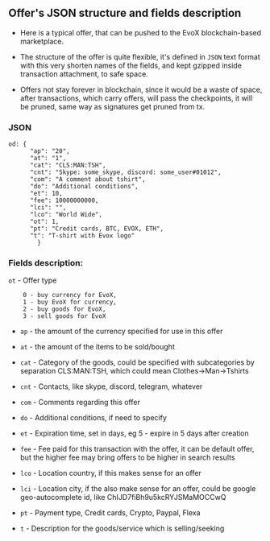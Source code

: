## Offer's JSON structure and fields description

* Here is a typical offer, that can be pushed to the EvoX blockchain-based marketplace.

* The structure of the offer is quite flexible, it's defined in `JSON` text format with this very shorten names of the fields, and kept gzipped inside transaction attachment, to safe space. 

* Offers not stay forever in blockchain, since it would be a waste of space, after transactions, which carry offers, will pass the checkpoints, it will be pruned, same way as signatures get pruned from tx.

### JSON

```
od: {
      "ap": "20",
      "at": "1",
      "cat": "CLS:MAN:TSH",
      "cnt": "Skype: some_skype, discord: some_user#01012",
      "com": "A comment about tshirt",
      "do": "Additional conditions",
      "et": 10,
      "fee": 10000000000,
      "lci": "",
      "lco": "World Wide",
      "ot": 1,
      "pt": "Credit cards, BTC, EVOX, ETH",
      "t": "T-shirt with Evox logo"
        }
```

### Fields description:

`ot` - Offer type 
    
```    
    0 - buy currency for EvoX, 
    1 - buy EvoX for currency, 
    2 - buy goods for EvoX, 
    3 - sell goods for EvoX
```

- `ap` - the amount of the currency specified for use in this offer

- `at` - the amount of the items to be sold/bought

- `cat` - Category of the goods, could be specified with subcategories by separation CLS:MAN:TSH, which could mean Clothes->Man->Tshirts

- `cnt` - Contacts, like skype, discord, telegram, whatever

- `com` - Comments regarding this offer

- `do` - Additional conditions, if need to specify

- `et` - Expiration time, set in days, eg 5 - expire in 5 days after creation

- `fee` - Fee paid for this transaction with the offer, it can be default offer, but the higher fee may bring offers to be higher in search results

- `lco` - Location country, if this makes sense for an offer

- `lci` - Location city, if the also make sense for an offer, could be google geo-autocomplete id, like ChIJD7fiBh9u5kcRYJSMaMOCCwQ

- `pt` - Payment type, Credit cards, Crypto, Paypal, Flexa

- `t` - Description for the goods/service which is selling/seeking
